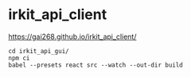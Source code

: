 # irkit_api_client

https://gai268.github.io/irkit_api_client/

```
cd irkit_api_gui/
npm ci
babel --presets react src --watch --out-dir build
```
